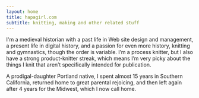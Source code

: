```yaml
---
layout: home
title: hapagirl.com
subtitle: knitting, making and other related stuff
---
```


I'm a medieval historian with a past life in Web site design and management, a present life in digital history, and a passion for even more history, knitting and gymnastics, though the order is variable. I’m a process knitter, but I also have a strong product-knitter streak, which means I’m very picky about the things I knit that aren’t specifically intended for publication.

A prodigal-daughter Portland native, I spent almost 15 years in Southern California, returned home to great parental rejoicing, and then left again after 4 years for the Midwest, which I now call home.